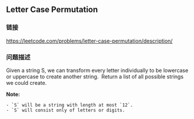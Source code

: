## Letter Case Permutation  
### 链接  
https://leetcode.com/problems/letter-case-permutation/description/  
### 问题描述
Given a string S, we can transform every letter individually&nbsp;to be lowercase or uppercase to create another string.&nbsp; Return a list of all possible strings we could create.

**Note:**

	- `S` will be a string with length at most `12`.
	- `S` will consist only of letters or digits.
